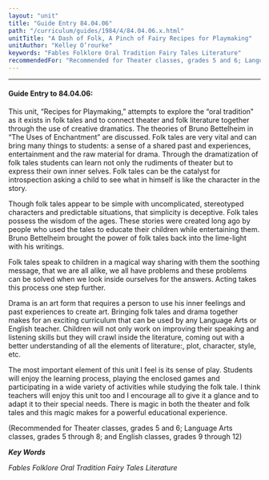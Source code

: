 ```yaml
---
layout: "unit"
title: "Guide Entry 84.04.06"
path: "/curriculum/guides/1984/4/84.04.06.x.html"
unitTitle: "A Dash of Folk, A Pinch of Fairy Recipes for Playmaking"
unitAuthor: "Kelley O’rourke"
keywords: "Fables Folklore Oral Tradition Fairy Tales Literature"
recommendedFor: "Recommended for Theater classes, grades 5 and 6; Language Arts classes, grades 5 through 8; and English classes, grades 9 through 12"
---
```

<body>
<hr/>
<h4>
Guide Entry to 84.04.06:
</h4>
This unit, “Recipes for Playmaking,” attempts to explore the “oral tradition” as it exists in folk tales and to connect theater and folk literature together through the use of creative dramatics.  The theories of Bruno Bettelheim in “The Uses of Enchantment” are discussed.  Folk tales are very vital and can bring many things to students: a sense of a shared past and experiences, entertainment and the raw material for drama.  Through the dramatization of folk tales students can learn not only the rudiments of theater but to express their own inner selves.  Folk tales can be the catalyst for introspection asking a child to see what in himself is like the character in the story.
<p>
Though folk tales appear to be simple with uncomplicated, stereotyped characters and predictable situations, that simplicity is deceptive. Folk tales possess the wisdom of the ages.  These stories were created long ago by people who used the tales to educate their children while entertaining them.  Bruno Bettelheim brought the power of folk tales back into the lime-light with his writings.
</p>
<p>
Folk tales speak to children in a magical way sharing with them the soothing message, that we are all alike, we all have problems and these problems can be solved when we look inside ourselves for the answers.  Acting takes this process one step further.
</p>
<p>
Drama is an art form that requires a person to use his inner feelings and past experiences to create art.  Bringing folk tales and drama together makes for an exciting curriculum that can be used by any Language Arts or English teacher.  Children will not only work on improving their speaking and listening skills but they will crawl inside the literature, coming out with a better understanding of all the elements of literature:, plot, character, style, etc.
</p>
<p>
The most important element of this unit I feel is its sense of play. Students will enjoy the learning process, playing the enclosed games and participating in a wide variety of activities while studying the folk tale.  I think teachers will enjoy this unit too and I encourage all to give it a glance and to adapt it to their special needs.  There is magic in both the theater and folk tales and this magic makes for a powerful educational experience.
</p>
<p>
(Recommended for Theater classes, grades 5 and 6; Language Arts classes, grades 5 through 8; and English classes, grades 9 through 12)
</p>
<p>
<b>
<i>
Key Words
</i>
</b>
<br/>
</p>
<p>
<i>
Fables Folklore Oral Tradition Fairy Tales Literature
</i>
</p>
</body>